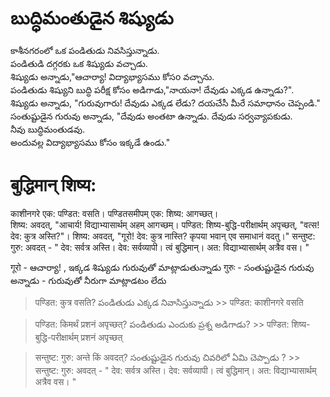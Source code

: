 # బుద్ధిమంతుడైన శిష్యుడు
కాశీనగరంలో ఒక పండితుడు నివసిస్తున్నాడు.  
పండితుడి దగ్గరకు ఒక శిష్యుడు వచ్చాడు.\
శిష్యుడు అన్నాడు,"ఆచార్యా! విద్యాభ్యాసము కోసo వచ్చాను.  
పండితుడు శిష్యుని బుద్ధి పరీక్ష కోసం అడిగాడు,"నాయనా! దేవుడు ఎక్కడ ఉన్నాడు?".\
శిష్యుడు అన్నాడు, "గురువుగారు! దేవుడు ఎక్కడ లేడు? దయచేసీ మీరే సమాధానం చెప్పండి."\
సంతుష్టుడైన గురువు అన్నాడు, "దేవుడు అంతటా ఉన్నాడు. దేవుడు సర్వవ్యాపకుడు.\
నీవు బుద్ధిమంతుడవు.\
అందువల్ల విద్యాభ్యాసము కోసం ఇక్కడే ఉండు." 

# बुद्धिमान् शिष्य:

काशीनगरे एक: पण्डित: वसति। 
पण्डितसमीपम् एक: शिष्य: आगच्छत्।  
शिष्य: अवदत्, "आचार्य! विद्याभ्यासार्थम् अहम् आगच्छम्। 
पण्डित: शिष्य-बुद्धि-परीक्षार्थम् अपृच्छत्, "वत्स! देव: कुत्र अस्ति?"। 
शिष्य: अवदत्, "गूरो! देव: कुत्र नास्ति? कृपया भवान् एव समाधानं वदतु।" सन्तुष्ट: गुरु: अवदत् - " देव: सर्वत्र अस्ति। देव: सर्वव्यापी। त्वं बुद्धिमान्। अत: विद्याभ्यासार्थम् अत्रैव वस। "  

गूरो  - ఆచార్యా! , ఇక్కడ శిష్యుడు గురువుతో మాట్లాడుతున్నాడు 
गुरुः  - సంతుష్టుడైన గురువు అన్నాడు - గురువుతో నీరుగా మాట్లాడటం లేదు 

> पण्डित: कुत्र  वसति? పండితుడు ఎక్కడ నివాసిస్తున్నాడు 
    >> पण्डित: काशीनगरे वसति 

> पण्डित: किमर्थं प्रशनं  अपृच्छत्?  పండితుడు ఎందుకు ప్రశ్న అడిగాడు?
    >> पण्डित: शिष्य-बुद्धि-परीक्षार्थम् प्रशनं  अपृच्छत्

> सन्तुष्ट: गुरु: अन्ते किं अवदत्? సంతుష్టుడైన గురువు చివరిలో ఏమి చెప్పాడు ? 
    >> सन्तुष्ट: गुरु: अवदत् - " देव: सर्वत्र अस्ति। देव: सर्वव्यापी। त्वं बुद्धिमान्। अत: विद्याभ्यासार्थम् अत्रैव वस। "


